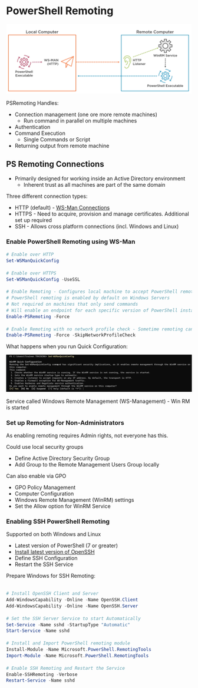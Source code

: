 # PowerShell Remoting

![High level diagram of PSRemoting](psremoting-high-level.png)

PSRemoting Handles:

- Connection management (one ore more remote machines)
  - Run command in parallel on multiple machines
- Authentication
- Command Execution
  - Single Commands or Script
- Returning output from remote machine

## PS Remoting Connections

- Primarily designed for working inside an Active Directory environment
  - Inherent trust as all machines are part of the same domain

Three different connection types:

- HTTP (default) - [WS-Man Connections](https://learn.microsoft.com/en-us/powershell/scripting/learn/remoting/wsman-remoting-in-powershell?view=powershell-7.4)
- HTTPS - Need to acquire, provision and manage certificates. Additional set up required
- SSH - Allows cross platform connections (incl. Windows and Linux)

### Enable PowerShell Remoting using WS-Man

```powershell
# Enable over HTTP
Set-WSManQuickConfig

# Enable over HTTPS
Set-WSManQuickConfig -UseSSL

# Enable Remoting - Configures local machine to accept PowerShell remoting commands
# PowerShell remoting is enabled by default on Windows Servers
# Not required on machines that only send commands
# Will enable an endpoint for each specific version of PowerShell installed
Enable-PSRemoting -Force

# Enable Remoting with no network profile check - Sometime remoting can be blocked if your network connection is defined as Public
Enable-PSRemoting -Force -SkipNetworkProfileCheck

```

What happens when you run Quick Configuration:

![alt text](set-wsman-quickconfig.png)

Service called Windows Remote Management (WS-Management) - Win RM is started

### Set up Remoting for Non-Administrators

As enabling remoting requires Admin rights, not everyone has this.

Could use local security groups

- Define Active Directory Security Group
- Add Group to the Remote Management Users Group locally

Can also enable via GPO

- GPO Policy Management
- Computer Configuration
- Windows Remote Management (WinRM) settings
- Set the Allow option for WinRM Service

### Enabling SSH PowerShell Remoting

Supported on both Windows and Linux

- Latest version of PowerShell (7 or greater)
- [Install latest version of OpenSSH](https://learn.microsoft.com/en-us/windows-server/administration/openssh/openssh_install_firstuse?tabs=gui)
- Define SSH Configuration
- Restart the SSH Service

Prepare Windows for SSH Remoting:

```powershell

# Install OpenSSH Client and Server
Add-WindowsCapability -Online -Name OpenSSH.Client
Add-WindowsCapability -Online -Name OpenSSH.Server

# Set the SSH Server Service to start Automatically
Set-Service -Name sshd -StartupType "Automatic"
Start-Service -Name sshd

# Install and Import PowerShell remoting module
Install-Module -Name Microsoft.PowerShell.RemotingTools
Import-Module -Name Microsoft.PowerShell.RemotingTools

# Enable SSH Remoting and Restart the Service
Enable-SSHRemoting -Verbose
Restart-Service -Name sshd

```

